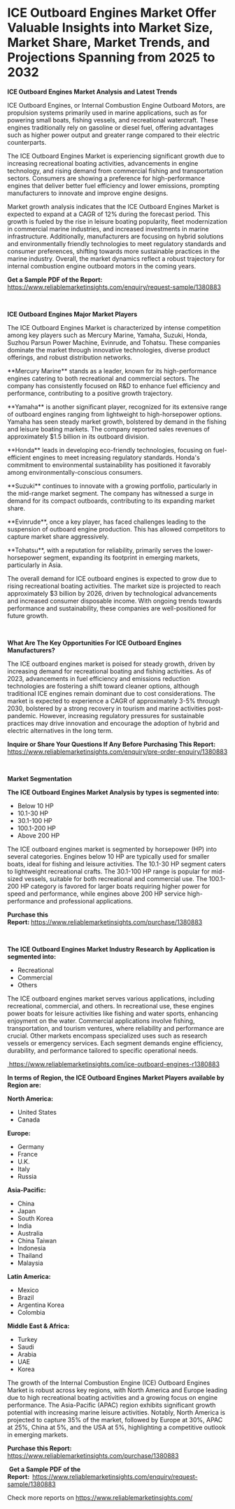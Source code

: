 <p><h1>ICE Outboard Engines Market Offer Valuable Insights into Market Size, Market Share, Market Trends, and Projections Spanning from 2025 to 2032</h1></p><p><strong>ICE Outboard Engines Market Analysis and Latest Trends</strong></p>
<p><p>ICE Outboard Engines, or Internal Combustion Engine Outboard Motors, are propulsion systems primarily used in marine applications, such as for powering small boats, fishing vessels, and recreational watercraft. These engines traditionally rely on gasoline or diesel fuel, offering advantages such as higher power output and greater range compared to their electric counterparts.</p><p>The ICE Outboard Engines Market is experiencing significant growth due to increasing recreational boating activities, advancements in engine technology, and rising demand from commercial fishing and transportation sectors. Consumers are showing a preference for high-performance engines that deliver better fuel efficiency and lower emissions, prompting manufacturers to innovate and improve engine designs.</p><p>Market growth analysis indicates that the ICE Outboard Engines Market is expected to expand at a CAGR of 12% during the forecast period. This growth is fueled by the rise in leisure boating popularity, fleet modernization in commercial marine industries, and increased investments in marine infrastructure. Additionally, manufacturers are focusing on hybrid solutions and environmentally friendly technologies to meet regulatory standards and consumer preferences, shifting towards more sustainable practices in the marine industry. Overall, the market dynamics reflect a robust trajectory for internal combustion engine outboard motors in the coming years.</p></p>
<p><strong>Get a Sample PDF of the Report:&nbsp;</strong> <a href="https://www.reliablemarketinsights.com/enquiry/request-sample/1380883?utm_campaign=2885&utm_medium=2&utm_source=Github&utm_content=ia&utm_term=11042025&utm_id=ice-outboard-engines">https://www.reliablemarketinsights.com/enquiry/request-sample/1380883</a></p>
<p>&nbsp;</p>
<p><strong>ICE Outboard Engines Major Market Players</strong></p>
<p><p>The ICE Outboard Engines Market is characterized by intense competition among key players such as Mercury Marine, Yamaha, Suzuki, Honda, Suzhou Parsun Power Machine, Evinrude, and Tohatsu. These companies dominate the market through innovative technologies, diverse product offerings, and robust distribution networks.</p><p>**Mercury Marine** stands as a leader, known for its high-performance engines catering to both recreational and commercial sectors. The company has consistently focused on R&D to enhance fuel efficiency and performance, contributing to a positive growth trajectory.</p><p>**Yamaha** is another significant player, recognized for its extensive range of outboard engines ranging from lightweight to high-horsepower options. Yamaha has seen steady market growth, bolstered by demand in the fishing and leisure boating markets. The company reported sales revenues of approximately $1.5 billion in its outboard division.</p><p>**Honda** leads in developing eco-friendly technologies, focusing on fuel-efficient engines to meet increasing regulatory standards. Honda's commitment to environmental sustainability has positioned it favorably among environmentally-conscious consumers.</p><p>**Suzuki** continues to innovate with a growing portfolio, particularly in the mid-range market segment. The company has witnessed a surge in demand for its compact outboards, contributing to its expanding market share.</p><p>**Evinrude**, once a key player, has faced challenges leading to the suspension of outboard engine production. This has allowed competitors to capture market share aggressively.</p><p>**Tohatsu**, with a reputation for reliability, primarily serves the lower-horsepower segment, expanding its footprint in emerging markets, particularly in Asia.</p><p>The overall demand for ICE outboard engines is expected to grow due to rising recreational boating activities. The market size is projected to reach approximately $3 billion by 2026, driven by technological advancements and increased consumer disposable income. With ongoing trends towards performance and sustainability, these companies are well-positioned for future growth.</p></p>
<p>&nbsp;</p>
<p><strong>What Are The Key Opportunities For ICE Outboard Engines Manufacturers?</strong></p>
<p><p>The ICE outboard engines market is poised for steady growth, driven by increasing demand for recreational boating and fishing activities. As of 2023, advancements in fuel efficiency and emissions reduction technologies are fostering a shift toward cleaner options, although traditional ICE engines remain dominant due to cost considerations. The market is expected to experience a CAGR of approximately 3-5% through 2030, bolstered by a strong recovery in tourism and marine activities post-pandemic. However, increasing regulatory pressures for sustainable practices may drive innovation and encourage the adoption of hybrid and electric alternatives in the long term.</p></p>
<p><strong>Inquire or Share Your Questions If Any Before Purchasing This Report:</strong> <a href="https://www.reliablemarketinsights.com/enquiry/pre-order-enquiry/1380883?utm_campaign=2885&utm_medium=2&utm_source=Github&utm_content=ia&utm_term=11042025&utm_id=ice-outboard-engines">https://www.reliablemarketinsights.com/enquiry/pre-order-enquiry/1380883</a></p>
<p>&nbsp;</p>
<p><strong>Market Segmentation</strong></p>
<p><strong>The ICE Outboard Engines Market Analysis by types is segmented into:</strong></p>
<p><ul><li>Below 10 HP</li><li>10.1-30 HP</li><li>30.1-100 HP</li><li>100.1-200 HP</li><li>Above 200 HP</li></ul></p>
<p><p>The ICE outboard engines market is segmented by horsepower (HP) into several categories. Engines below 10 HP are typically used for smaller boats, ideal for fishing and leisure activities. The 10.1-30 HP segment caters to lightweight recreational crafts. The 30.1-100 HP range is popular for mid-sized vessels, suitable for both recreational and commercial use. The 100.1-200 HP category is favored for larger boats requiring higher power for speed and performance, while engines above 200 HP service high-performance and professional applications.</p></p>
<p><strong>Purchase this Report:&nbsp;</strong><a href="https://www.reliablemarketinsights.com/purchase/1380883?utm_campaign=2885&utm_medium=2&utm_source=Github&utm_content=ia&utm_term=11042025&utm_id=ice-outboard-engines">https://www.reliablemarketinsights.com/purchase/1380883</a></p>
<p>&nbsp;</p>
<p><strong>The ICE Outboard Engines Market Industry Research by Application is segmented into:</strong></p>
<p><ul><li>Recreational</li><li>Commercial</li><li>Others</li></ul></p>
<p><p>The ICE outboard engines market serves various applications, including recreational, commercial, and others. In recreational use, these engines power boats for leisure activities like fishing and water sports, enhancing enjoyment on the water. Commercial applications involve fishing, transportation, and tourism ventures, where reliability and performance are crucial. Other markets encompass specialized uses such as research vessels or emergency services. Each segment demands engine efficiency, durability, and performance tailored to specific operational needs.</p></p>
<p><a href="https://www.reliablemarketinsights.com/ice-outboard-engines-r1380883?utm_campaign=2885&utm_medium=2&utm_source=Github&utm_content=ia&utm_term=11042025&utm_id=ice-outboard-engines">&nbsp;https://www.reliablemarketinsights.com/ice-outboard-engines-r1380883</a></p>
<p><strong>In terms of Region, the ICE Outboard Engines Market Players available by Region are:</strong></p>
<p>
    <p> <strong> North America: </strong>
        <ul>
            <li>United States</li>
            <li>Canada</li>
        </ul>
        </p> 
    <p> <strong> Europe: </strong>
        <ul>
            <li>Germany</li>
            <li>France</li>
            <li>U.K.</li>
            <li>Italy</li>
            <li>Russia</li>
        </ul>
        </p> 
    <p> <strong> Asia-Pacific: </strong>
        <ul>
            <li>China</li>
            <li>Japan</li>
            <li>South Korea</li>
            <li>India</li>
            <li>Australia</li>
            <li>China Taiwan</li>
            <li>Indonesia</li>
            <li>Thailand</li>
            <li>Malaysia</li>
        </ul>
        </p> 
    <p> <strong> Latin America: </strong>
        <ul>
            <li>Mexico</li>
            <li>Brazil</li>
            <li>Argentina Korea</li>
            <li>Colombia</li>
        </ul>
        </p> 
    <p> <strong> Middle East & Africa: </strong>
        <ul>
            <li>Turkey</li>
            <li>Saudi</li>
            <li>Arabia</li>
            <li>UAE</li>
            <li>Korea</li>
        </ul>
    </p>
    </p>
<p><p>The growth of the Internal Combustion Engine (ICE) Outboard Engines Market is robust across key regions, with North America and Europe leading due to high recreational boating activities and a growing focus on engine performance. The Asia-Pacific (APAC) region exhibits significant growth potential with increasing marine leisure activities. Notably, North America is projected to capture 35% of the market, followed by Europe at 30%, APAC at 25%, China at 5%, and the USA at 5%, highlighting a competitive outlook in emerging markets.</p></p>
<p><strong>Purchase this Report: </strong><a href="https://www.reliablemarketinsights.com/purchase/1380883?utm_campaign=2885&utm_medium=2&utm_source=Github&utm_content=ia&utm_term=11042025&utm_id=ice-outboard-engines">https://www.reliablemarketinsights.com/purchase/1380883</a></p>
<p>&nbsp;<strong>Get a Sample PDF of the Report:&nbsp;&nbsp;</strong><a href="https://www.reliablemarketinsights.com/enquiry/request-sample/1380883?utm_campaign=2885&utm_medium=2&utm_source=Github&utm_content=ia&utm_term=11042025&utm_id=ice-outboard-engines">https://www.reliablemarketinsights.com/enquiry/request-sample/1380883</a></p>
<p><strong></strong></p>
<p>Check more reports on <a href="https://www.reliablemarketinsights.com/?utm_campaign=2885&utm_medium=2&utm_source=Github&utm_content=ia&utm_term=11042025&utm_id=ice-outboard-engines">https://www.reliablemarketinsights.com/</a></p>